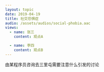 ```yaml
---
layout: topic
date: 2019-04-19
title: 社交恐惧症
audio: /assets/audios/social-phobia.aac
views:
  - name: 张三
    content: 观点A

  - name: 李四
    content: 观点B
---
```


由某程序员咨询去三里屯需要注意什么引发的讨论